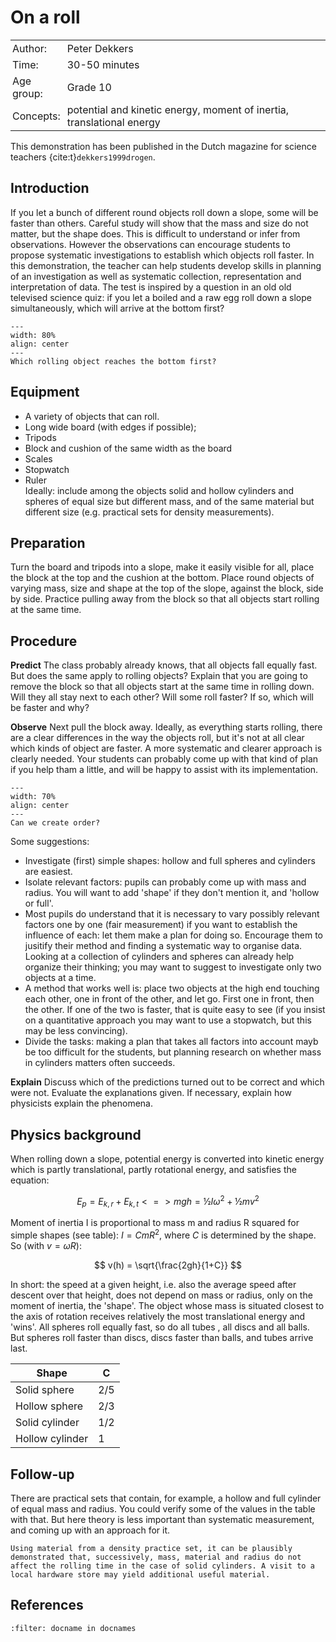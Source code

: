 # On a roll

<table style="width: 100%; border-collapse: collapse; border: none;">
    <tr style="background-color: var(--background-color);"> 
        <td style="text-align: left; padding: 3px; border: none; color: var(--text-color)">Author:</td>
        <td style="text-align: left; padding: 3px; border: none; color: var(--text-color)">Peter Dekkers</td>
    </tr>
    <tr style="background-color: var(--background-color);"> 
        <td style="text-align: left; padding: 3px; border: none; color: var(--text-color)">Time:</td>
        <td style="text-align: left; padding: 3px; border: none; color: var(--text-color)">30-50 minutes</td>
    </tr>
    <tr style="background-color: var(--background-color);"> 
        <td style="text-align: left; padding: 3px; border: none; color: var(--text-color)">Age group:</td>
        <td style="text-align: left; padding: 3px; border: none; color: var(--text-color)">Grade 10</td>
    </tr>
    <tr style="background-color: var(--background-color);"> 
        <td style="text-align: left; padding: 3px; border: none; color: var(--text-color)">Concepts:</td>
        <td style="text-align: left; padding: 3px; border: none; color: var(--text-color)">potential and kinetic energy, moment of inertia, translational energy</td>
    </tr>
</table>

This demonstration has been published in the Dutch magazine for science teachers {cite:t}`dekkers1999drogen`.

## Introduction
If you let a bunch of different round objects roll down a slope, some will be faster than others. Careful study will show that the mass and size do not matter, but the shape does. This is difficult to understand or infer from observations. However the observations can encourage students to propose systematic investigations to establish which objects roll faster. In this demonstration, the teacher can help students develop skills in planning of an investigation as well as systematic collection, representation and interpretation of data. The test is inspired by a question in an old old televised science quiz: if you let a boiled and a raw egg roll down a slope simultaneously, which will arrive at the bottom first? 

```{figure} demo92_figure1.jpg
---
width: 80%
align: center
---
Which rolling object reaches the bottom first?
```

## Equipment
* A variety of objects that can roll. 
* Long wide board (with edges if possible); 
* Tripods
* Block and cushion of the same width as the board
* Scales
* Stopwatch
* Ruler\
Ideally: include among the objects solid and hollow cylinders and spheres of equal size but different mass, and of the same material but different size (e.g. practical sets for density measurements).

## Preparation
Turn the board and tripods into a slope, make it easily visible for all, place the block at the top and the cushion at the bottom. Place round objects of varying mass, size and shape at the top of the slope, against the block, side by side. 
Practice pulling away from the block so that all objects start rolling at the same time.

## Procedure
**Predict** The class probably already knows, that all objects fall equally fast. But does the same apply to rolling objects? Explain that you are going to remove the block so that all objects start at the same time in rolling down. Will they all stay next to each other? Will some roll faster? If so, which will be faster and why? 

**Observe** Next pull the block away. Ideally, as everything starts rolling, there are a clear differences in the way the objects roll, but it's not at all clear which kinds of object are faster. A more systematic and clearer approach is clearly needed. Your students can probably come up with that kind of plan if you help tham a little, and will be happy to assist with its implementation.

```{figure} demo92_figure2.jpg
---
width: 70%
align: center
---
Can we create order?
```

Some suggestions:
- Investigate (first) simple shapes: hollow and full spheres and cylinders are easiest.
- Isolate relevant factors: pupils can probably come up with mass and radius. You will want to add 'shape' if they don't mention it, and 'hollow or full'.
- Most pupils do understand that it is necessary to vary possibly relevant factors one by one (fair measurement) if you want to establish the influence of each: let them make a plan for doing so. Encourage them to jusitify their method and finding a systematic way to organise data. Looking at a collection of cylinders and spheres can already help organize their thinking; you may want to suggest to investigate only two objects at a time.
- A method that works well is: place two objects at the high end touching each other, one in front of the other, and let go. First one in front, then the other. If one of the two is faster, that is quite easy to see (if you insist on a quantitative approach you may want to use a stopwatch, but this may be less convincing).
- Divide the tasks: making a plan that takes all factors into account mayb be too difficult for the students, but planning research on whether mass in cylinders matters often succeeds.

**Explain** Discuss which of the predictions turned out to be correct and which were not. Evaluate the explanations given. If necessary, explain how physicists explain the phenomena.

## Physics background
When rolling down a slope, potential energy is converted into kinetic energy which is partly translational, partly rotational energy, and satisfies the equation: 

$$
    E_p = E_{k,r} + E_{k,t} <=> mgh = ½Iω^2 + ½mv^2
$$ 

Moment of inertia I is proportional to mass m and radius R squared for simple shapes (see table):
 $I = CmR^2$, where $C$ is determined by the shape. 
So (with $v = ωR$): 

$$
    v(h) = \sqrt{\frac{2gh}{1+C}}
$$

In short: the speed at a given height, i.e. also the average speed after descent over that height, does not depend on mass or radius, only on the moment of inertia, the 'shape'. The object whose mass is situated closest to the axis of rotation receives relatively the most translational energy and 'wins'. All spheres roll equally fast, so do all tubes , all discs and all balls. But spheres roll faster than discs, discs faster than balls, and tubes arrive last.

|Shape|C|
|---|---|
|Solid sphere|2/5|
|Hollow sphere|2/3|
|Solid cylinder|1/2|
|Hollow cylinder|1|

## Follow-up
There are practical sets that contain, for example, a hollow and full cylinder of equal mass and radius. You could verify some of the values in the table with that. But here theory is less important than systematic measurement, and coming up with an approach for it. 

```{tip}
Using material from a density practice set, it can be plausibly demonstrated that, successively, mass, material and radius do not affect the rolling time in the case of solid cylinders. A visit to a local hardware store may yield additional useful material. 
```

## References
```{bibliography}
:filter: docname in docnames
```
